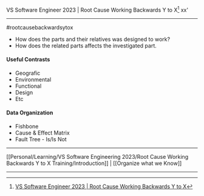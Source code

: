 VS Software Engineer 2023 | Root Cause Working Backwards Y to X[^1]
xx'
***
#rootcausebackwardsytox 

- How does the parts and their relatives was designed to work?
- How does the related parts affects the investigated part.

#### Useful Contrasts
- Geografic
- Environmental
- Functional
- Design
- Etc

#### Data Organization
- Fishbone
- Cause & Effect Matrix
- Fault Tree - Is/Is Not
***
[[Personal/Learning/VS Software Engineering 2023/Root Cause Working Backwards Y to X Training/Introduction]] | [[Organize what we Know]]

***
[^1]: [VS Software Engineer 2023 | Root Cause Working Backwards Y to X](https://efds.fa.em5.oraclecloud.com/fscmUI/redwood/learner/learn/learn-enrollment-details?launchedFrom=catalog-details&learnerRecordId=300003635213128&persona=ORA_LEARNER)